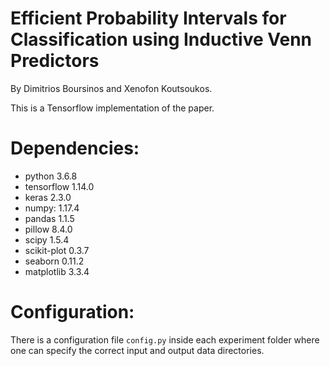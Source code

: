 # Efficient Probability Intervals for Classification using Inductive Venn Predictors
By Dimitrios Boursinos and Xenofon Koutsoukos.

This is a Tensorflow implementation of the paper.

# Dependencies:
- python 3.6.8
- tensorflow 1.14.0
- keras 2.3.0
- numpy: 1.17.4
- pandas 1.1.5
- pillow 8.4.0
- scipy 1.5.4
- scikit-plot 0.3.7
- seaborn 0.11.2
- matplotlib 3.3.4

# Configuration:
There is a configuration file `config.py` inside each experiment folder where one can specify the correct input and output data directories.

